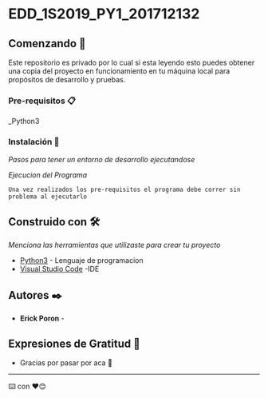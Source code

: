 # EDD_1S2019_PY1_201712132

## Comenzando 🚀

Este repositorio es privado por lo cual si esta leyendo esto puedes obtener una copia del proyecto en funcionamiento en tu máquina local para propósitos de desarrollo y pruebas.



### Pre-requisitos 📋

_Python3

### Instalación 🔧

_Pasos para tener un entorno de desarrollo ejecutandose_

_Ejecucion del Programa_

```
Una vez realizados los pre-requisitos el programa debe correr sin problema al ejecutarlo
```

## Construido con 🛠️

_Menciona las herramientas que utilizaste para crear tu proyecto_

* [Python3](https://www.python.org/) - Lenguaje de programacion
* [Visual Studio Code](https://code.visualstudio.com/) -IDE




## Autores ✒️


* **Erick Poron**  - 




## Expresiones de Gratitud 🎁

* Gracias por pasar por aca 📢


---
⌨️ con ❤️😊
